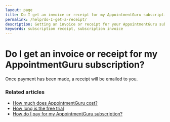 ```yaml
---
layout: page
title: Do I get an invoice or receipt for my AppointmentGuru subscription?
permalink: /help/do-I-get-a-receipt/
description: Getting an invoice or receipt for your AppointmentGuru subscription
keywords: subscription receipt, subscription invoice
---
```


# Do I get an invoice or receipt for my AppointmentGuru subscription?

Once payment has been made, a receipt will be emailed to you.

### Related articles

* [How much does AppointmentGuru cost?](/help/how-much-does-appointmentguru-cost)
* [How long is the free trial](/help/how-long-is-the-free-trial)
* [How do I pay for my AppointmentGuru subscription?](/help/how-do-I-pay)
